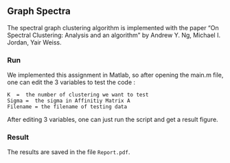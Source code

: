 ## Graph Spectra

The spectral graph clustering algorithm is implemented with the paper “On Spectral Clustering: Analysis and an algorithm” by Andrew Y. Ng, Michael I. Jordan, Yair Weiss. 

### Run

We implemented this assignment in Matlab, so after opening the main.m file, one can edit the 3 variables to test the code :
    
    K  =  the number of clustering we want to test
    Sigma =  the sigma in Affinitiy Matrix A 
    Filename = the filename of testing data

After editing 3 variables, one can just run the script and  get a result figure.

### Result

The results are saved in the file `Report.pdf`.


